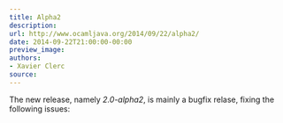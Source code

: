 ```yaml
---
title: Alpha2
description:
url: http://www.ocamljava.org/2014/09/22/alpha2/
date: 2014-09-22T21:00:00-00:00
preview_image:
authors:
- Xavier Clerc
source:
---
```


<p>The new release, namely <em>2.0-alpha2</em>, is mainly a bugfix relase, fixing the following issues:</p>

